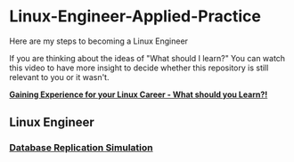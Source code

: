 # Linux-Engineer-Applied-Practice
Here are my steps to becoming a Linux Engineer

If you are thinking about the ideas of "What should I learn?" You can watch this video to have more insight to decide whether this repository is still relevant to you or it wasn't.

[**Gaining Experience for your Linux Career - What should you Learn?!**](https://www.youtube.com/watch?v=FaFITB2wuUQ)

## Linux Engineer

### [**Database Replication Simulation**](../Linux-Engineer-Applied-Practice/Database-Replication-Simulation/readme.md)